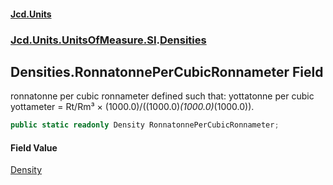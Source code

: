 #### [Jcd.Units](index.md 'index')

### [Jcd.Units.UnitsOfMeasure.SI](Jcd.Units.UnitsOfMeasure.SI.md 'Jcd.Units.UnitsOfMeasure.SI').[Densities](Densities.md 'Jcd.Units.UnitsOfMeasure.SI.Densities')

## Densities.RonnatonnePerCubicRonnameter Field

ronnatonne per cubic ronnameter defined such that: yottatonne per cubic yottameter = Rt/Rm³ ×
(1000.0)/((1000.0)*(1000.0)*(1000.0)).

```csharp
public static readonly Density RonnatonnePerCubicRonnameter;
```

#### Field Value

[Density](Density.md 'Jcd.Units.UnitTypes.Density')
